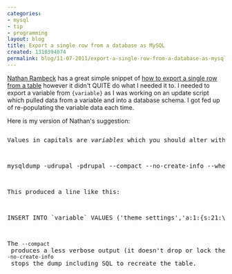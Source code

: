 ```yaml
---
categories:
- mysql
- tip
- programming
layout: blog
title: Export a single row from a database as MySQL
created: 1310394074
permalink: blog/11-07-2011/export-a-single-row-from-a-database-as-mysql
---
```

<p><a href="http://nathan.rambeck.org/">Nathan Rambeck</a> has a great simple snippet of <a href="http://nathan.rambeck.org/blog/27-export-single-row-mysql-table">how to export a single row from a table</a> however it didn't QUITE do what I needed it to. I needed to export a variable from <code>{variable}</code> as I was working on an update script which pulled data from a variable and into a database schema. I got fed up of re-populating the variable data each time.</p>
<!--break-->
<p>Here is my version of Nathan's suggestion:</p>
<pre language="bash>
mysqldump -uUSER -pPASSWORD --compact --no-create-info --where="COLUMN_NAME='FILTER_VALUE'" DB_NAME TABLE_NAME
</pre>
<p>Values in capitals are <em>variables</em> which you should alter with your own values, for example:</p>
<pre language="bash">
mysqldump -udrupal -pdrupal --compact --no-create-info --where="name='theme_settings'" drupal_d6 variable
</pre>
<p>This produced a line like this:</p>
<pre language="mysql">
INSERT INTO `variable` VALUES ('theme_settings','a:1:{s:21:\"toggle_node_info_page\";b:0;}');
</pre>
<p>The <code>--compact</code> produces a less verbose output (it doesn't drop or lock the table and skips comments). The <code>--no-create-info</code> stops the dump including SQL to recreate the table.</p>
